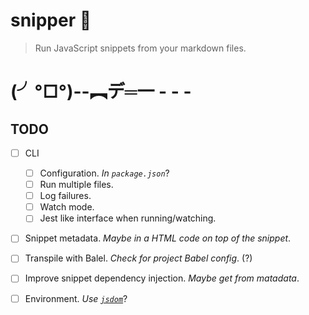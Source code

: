 # snipper :gun:

> Run JavaScript snippets from your markdown files.

# (╯°□°)--︻デ═一 - - -

## TODO

- [ ] CLI
  - [ ] Configuration. _In `package.json`_?
  - [ ] Run multiple files.
  - [ ] Log failures. 
  - [ ] Watch mode.
  - [ ] Jest like interface when running/watching.
- [ ] Snippet metadata. _Maybe in a HTML code on top of the snippet_.
- [ ] Transpile with Balel. _Check for project Babel config_. (?)
- [ ] Improve snippet dependency injection. _Maybe get from matadata_.
- [ ] Environment. _Use [`jsdom`](https://github.com/tmpvar/jsdom)_?

